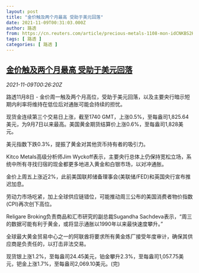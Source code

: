 ```yaml
---
layout: post
title: "金价触及两个月最高 受助于美元回落"
date: 2021-11-09T00:31:03.000Z
author: 路透
from: https://cn.reuters.com/article/precious-metals-1108-mon-idCNKBS2HU01A
tags: [ 路透 ]
categories: [ 路透 ]
---
```

<!--1636417863000-->
[金价触及两个月最高 受助于美元回落](https://cn.reuters.com/article/precious-metals-1108-mon-idCNKBS2HU01A)
------

<div>
<div><i>2021-11-09T00:26:20Z</i></div><p>路透11月8日 - 金价周一触及两个月高位，受助于美元回落，以及主要央行暗示短期内利率将维持在低位后对通胀可能会持续的担忧。</p><p>现货金连续第三个交易日上涨，截至1740 GMT，上涨0.5%，至每盎司1,825.64美元，为9月7日以来最高。美国黄金期货结算价上涨0.6%，至每盎司1,828美元。</p><p>美元指数下跌0.3%，提振了黄金对其他货币持有者的吸引力。</p><p>Kitco Metals高级分析师Jim Wyckoff表示，主要央行总体上仍保持宽松立场，系统中所有寻找归宿的现金都更多地进入黄金和白银市场，以对冲通胀。</p><p>金价上周五上涨近2%，此前美国联邦储备理事会(美联储/FED)和英国央行宣布推迟加息。</p><p>劳动力市场吃紧，加上全球供应链错位，可能推动周三公布的美国消费者物价指数(CPI)再次创下高位。</p><p>Religare Broking负责商品和汇市研究的副总裁Sugandha Sachdeva表示，“周三的数据可能有利于黄金，或将显示通胀以1990年以来最快速度攀升。”</p><p>全球最大黄金贸易中心之一的阿联酋将要求所有黄金炼厂接受年度审计，确保其供应商是负责任的，以打击非法交易。</p><p>现货银上涨1.2%，至每盎司24.45美元，铂金攀升2.3%，至每盎司1,057.75美元，钯金上涨1.7%，至每盎司2,069.10美元。(完)</p>
</div>
